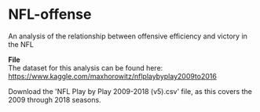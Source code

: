 # NFL-offense
An analysis of the relationship between offensive efficiency and victory in the NFL

<b>File</b><br>
The dataset for this analysis can be found here:<br>
https://www.kaggle.com/maxhorowitz/nflplaybyplay2009to2016

Download the 'NFL Play by Play 2009-2018 (v5).csv' file, as this covers the 2009 through 2018 seasons.
